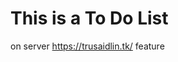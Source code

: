 # This is a To Do List
  on server <a href="https://trusaidlin.tk/">https://trusaidlin.tk/<a/>
  feature
